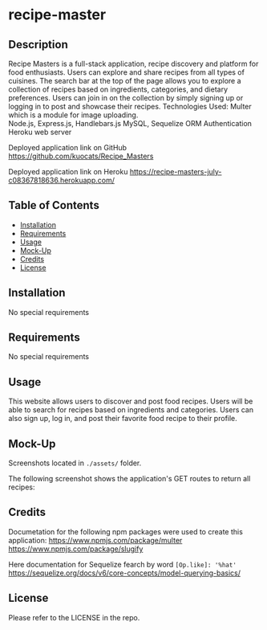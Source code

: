 # recipe-master

## Description

Recipe Masters is a full-stack application, recipe discovery and platform for food enthusiasts. Users can explore and share recipes from all types of cuisines.
The search bar at the top of the page allows you to explore a collection of recipes based on ingredients, categories, and dietary preferences.
Users can join in on the collection by simply signing up or logging in to post and showcase their recipes.
Technologies Used:
Multer which is a module for image uploading.  
Node.js, Express.js, Handlebars.js
MySQL, Sequelize ORM
Authentication
Heroku web server

Deployed application link on GitHub
https://github.com/kuocats/Recipe_Masters

Deployed application link on Heroku
https://recipe-masters-july-c08367818636.herokuapp.com/

## Table of Contents

- [Installation](#installation)
- [Requirements](#requirements)
- [Usage](#usage)
- [Mock-Up](#mock-up)
- [Credits](#credits)
- [License](#license)

## Installation

No special requirements

## Requirements

No special requirements

## Usage

This website allows users to discover and post food recipes. Users will be able to search for recipes based on ingredients and categories. Users can also sign up, log in, and post their favorite food recipe to their profile.

## Mock-Up

Screenshots located in `./assets/` folder.

The following screenshot shows the application's GET routes to return all recipes:

## Credits

Documetation for the following npm packages were used to create this application:
https://www.npmjs.com/package/multer
https://www.npmjs.com/package/slugify

Here documentation for Sequelize fearch by word
`[Op.like]: '%hat'`
https://sequelize.org/docs/v6/core-concepts/model-querying-basics/

## License

Please refer to the LICENSE in the repo.
